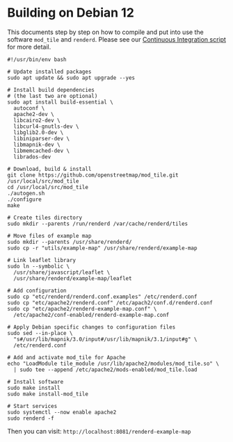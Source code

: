 # Building on Debian 12

This documents step by step on how to compile and put into use the software `mod_tile` and `renderd`.
Please see our [Continuous Integration script](../../.github/workflows/build-and-test.yml) for more detail.

```shell
#!/usr/bin/env bash

# Update installed packages
sudo apt update && sudo apt upgrade --yes

# Install build dependencies
# (the last two are optional)
sudo apt install build-essential \
  autoconf \
  apache2-dev \
  libcairo2-dev \
  libcurl4-gnutls-dev \
  libglib2.0-dev \
  libiniparser-dev \
  libmapnik-dev \
  libmemcached-dev \
  librados-dev

# Download, build & install
git clone https://github.com/openstreetmap/mod_tile.git /usr/local/src/mod_tile
cd /usr/local/src/mod_tile
./autogen.sh
./configure
make

# Create tiles directory
sudo mkdir --parents /run/renderd /var/cache/renderd/tiles

# Move files of example map
sudo mkdir --parents /usr/share/renderd/
sudo cp -r "utils/example-map" /usr/share/renderd/example-map

# Link leaflet library
sudo ln --symbolic \
  /usr/share/javascript/leaflet \
  /usr/share/renderd/example-map/leaflet

# Add configuration
sudo cp "etc/renderd/renderd.conf.examples" /etc/renderd.conf
sudo cp "etc/apache2/renderd.conf" /etc/apach2/conf.d/renderd.conf
sudo cp "etc/apache2/renderd-example-map.conf" \
  /etc/apache2/conf-enabled/renderd-example-map.conf

# Apply Debian specific changes to configuration files
sudo sed --in-place \
  "s#/usr/lib/mapnik/3.0/input#/usr/lib/mapnik/3.1/input#g" \
  /etc/renderd.conf

# Add and activate mod_tile for Apache
echo "LoadModule tile_module /usr/lib/apache2/modules/mod_tile.so" \
  | sudo tee --append /etc/apache2/mods-enabled/mod_tile.load

# Install software
sudo make install
sudo make install-mod_tile

# Start services
sudo systemctl --now enable apache2
sudo renderd -f
```

Then you can visit: `http://localhost:8081/renderd-example-map`
